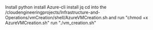 Install python
install Azure-cli
install jq
cd into the /cloudengineeringprojects/Infrastructure-and-Operations/vmCreation/shell/AzureVMCreation.sh and run "chmod +x AzureVMCreation.sh"
run "./vm_creation.sh"